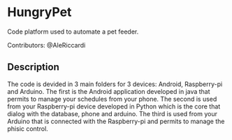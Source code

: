 # HungryPet

Code platform used to automate a pet feeder.

Contributors: @AleRiccardi

## Description
 
The code is devided in 3 main folders for 3 devices: Android, Raspberry-pi and Arduino.
The first is the Android application developed in java that permits to manage your schedules from your phone. 
The second is used from your Raspberry-pi device developed in Python which is the core that dialog with the database, phone and arduino.
The third is used from your Arduino that is connected with the Raspberry-pi and permits to manage the phisic control.
